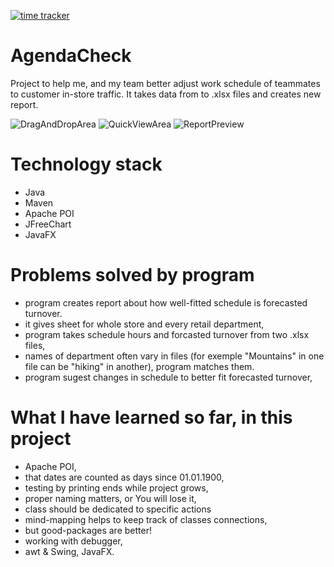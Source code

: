 [![time tracker](https://wakatime.com/badge/github/StanislawNagorski/AgendaCheck.svg)](https://wakatime.com/badge/github/StanislawNagorski/AgendaCheck)

# AgendaCheck
Project to help me, and my team better adjust work schedule of teammates to customer in-store traffic.
It takes data from to .xlsx files and creates new report.

![DragAndDropArea](https://user-images.githubusercontent.com/60883168/87860801-b893b800-c940-11ea-8bc9-72f982eb453e.JPG)
![QuickViewArea](https://user-images.githubusercontent.com/60883168/87860802-b92c4e80-c940-11ea-9000-f2f4a50b1706.JPG)
![ReportPreview](https://user-images.githubusercontent.com/60883168/87861908-1deca680-c94b-11ea-8d75-e02008db3f2b.JPG)

# Technology stack

- Java
- Maven
- Apache POI
- JFreeChart
- JavaFX

# Problems solved by program

- program creates report about how well-fitted schedule is forecasted turnover.
- it gives sheet for whole store and every retail department,
- program takes schedule hours and forcasted turnover from two .xlsx files,
- names of department often vary in files (for exemple "Mountains" in one file can be "hiking" in another), program matches them.
- program sugest changes in schedule to better fit forecasted turnover,

# What I have learned  so far, in this project

- Apache POI,
- that dates are counted as days since 01.01.1900,
- testing by printing ends while project grows,
- proper naming matters, or You will lose it,
- class should be dedicated to specific actions
- mind-mapping helps to keep track of classes connections,
- but good-packages are better! 
- working with debugger,
- awt & Swing, JavaFX.
 
